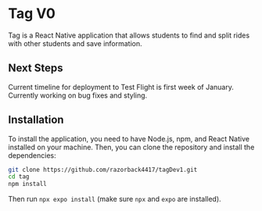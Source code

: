 # Tag V0

Tag is a React Native application that allows students to find and split rides with other students and save information.

## Next Steps
Current timeline for deployment to Test Flight is first week of January. Currently working on bug fixes and styling.

## Installation

To install the application, you need to have Node.js, npm, and React Native installed on your machine. Then, you can clone the repository and install the dependencies:

```bash
git clone https://github.com/razorback4417/tagDev1.git
cd tag
npm install
```

Then run `npx expo install` (make sure `npx` and `expo` are installed).